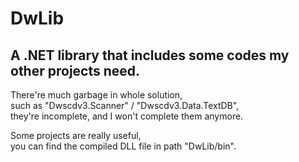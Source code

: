 # DwLib
## A .NET library that includes some codes my other projects need. 

There're much garbage in whole solution,  
such as "Dwscdv3.Scanner" / "Dwscdv3.Data.TextDB",  
they're incomplete, and I won't complete them anymore. 

Some projects are really useful,  
you can find the compiled DLL file in path "DwLib/bin". 
